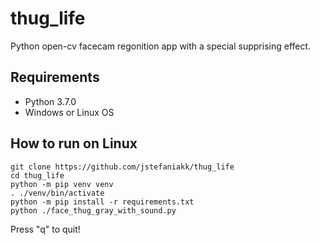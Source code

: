 # thug_life
Python open-cv facecam regonition app with a special supprising effect. 

## Requirements
* Python 3.7.0
* Windows or Linux OS

## How to run on Linux
```
git clone https://github.com/jstefaniakk/thug_life
cd thug_life
python -m pip venv venv
. ./venv/bin/activate
python -m pip install -r requirements.txt
python ./face_thug_gray_with_sound.py
```

Press "q" to quit!
